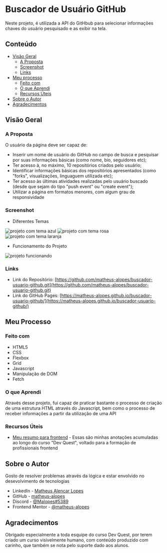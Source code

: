 # Buscador de Usuário GitHub

Neste projeto, é utilizada a API do GitHbub para selecionar informações chaves do usuário pesquisado e as exibir na tela.

## Conteúdo

- [Visão Geral](#visao-geral)
  - [A Proposta](#a-proposta)
  - [Screenshot](#screenshot)
  - [Links](#links)
- [Meu processo](#meu-processo)
  - [Feito com](#feito-com)
  - [O que Aprendi](#o-que-aprendi)
  - [Recursos Úteis](#recursos-uteis)
- [Sobre o Autor](#sobre-o-autor)
- [Agradecimentos](#agradecimentos)

## Visão Geral

### A Proposta

O usuário da página deve ser capaz de:

- Inserir um nome de usuário do GitHub no campo de busca e pesquisar por suas informações básicas (como nome, bio, seguidores etc);
- Ter acesso à, no máximo, 10 repositórios criados pelo usuário;
- Identificar informações básicas dos repositórios apresentados (como "forks", visualizações, linguaguem utilizada etc);
- Ter acesso às últimas atividades realizadas pelo usuário buscado (desde que sejam do tipo "push event" ou "create event");
- Utilizar a página em formatos menores, com algum grau de responsividade

### Screenshot

- Diferentes Temas

<img src="" alt="projeto com tema azul" />
<img src="" alt="projeto com tema rosa" />
<img src="" alt="projeto com tema laranja" />

- Funcionamento do Projeto

<img src="" alt="projeto funcionando" />

### Links

- Link do Repositório: [https://github.com/matheus-alopes/buscador-usuario-github.git](https://github.com/matheus-alopes/buscador-usuario-github.git)
- Link do GitHub Pages: [https://matheus-alopes.github.io/buscador-usuario-github/](https://matheus-alopes.github.io/buscador-usuario-github/)

## Meu Processo

### Feito com

- HTML5
- CSS
- Flexbox
- Grid
- Javascript
- Manipulação de DOM
- Fetch

### O que Aprendi

Através desse projeto, fui capaz de praticar bastante o processo de criação de uma estrutura HTML através do Javascript, bem como o processo de receber informações a partir da utilização de uma API

### Recursos Úteis

- [Meu resumo para frontend](https://just-patch-a6b.notion.site/Resumo-De-Aulas-do-DevQuest-4092469f5cb04a3a913b87cd3d7601b4) - Essas são minhas anotações acumuladas ao longo do curso "Dev Quest", voltado para a formação de profissionais frontend

## Sobre o Autor

Gosto de resolver problemas através da lógica e estar envolvido no desevolvimento de tecnologias 
- LinkedIn - [Matheus Alencar Lopes](https://www.linkedin.com/in/matheus-alencar-lopes-dev-frontend)
- GitHub - [matheus-alopes](https://github.com/matheus-alopes)
- Discord - [@Malopes#5389](https://discord.com/channels/@Malopes#5389)
- Frontend Mentor - [@matheus-alopes](https://www.frontendmentor.io/profile/matheus-alopes)

## Agradecimentos

Obrigado especialmente a toda esquipe do curso Dev Quest, por terem criado um curso visivelmente humano, com conteúdo produzido com carinho, que também se nota pelo suporte dado aos alunos.
